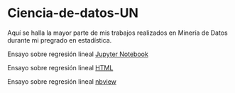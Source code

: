 # Ciencia-de-datos-UN
Aquí se halla la mayor parte de mis trabajos realizados en Minería de Datos durante mi pregrado en estadística. 

Ensayo sobre regresión lineal [Jupyter Notebook](https://github.com/Jefferson443/Ciencia-de-datos-UN/blob/main/Tareas%20UN/Ensayo%20-%20Regresi%C3%B3n%20Lineal.ipynb)

Ensayo sobre regresión lineal [HTML](https://github.com/Jefferson443/Ciencia-de-datos-UN/blob/main/Tareas%20UN/Ensayo%20-%20Regresi%C3%B3n%20Lineal.ipynb)

Ensayo sobre regresión lineal [nbview](https://github.com/Jefferson443/Ciencia-de-datos-UN/blob/main/Tareas%20UN/Ensayo%20-%20Regresi%C3%B3n%20Lineal.ipynb)
